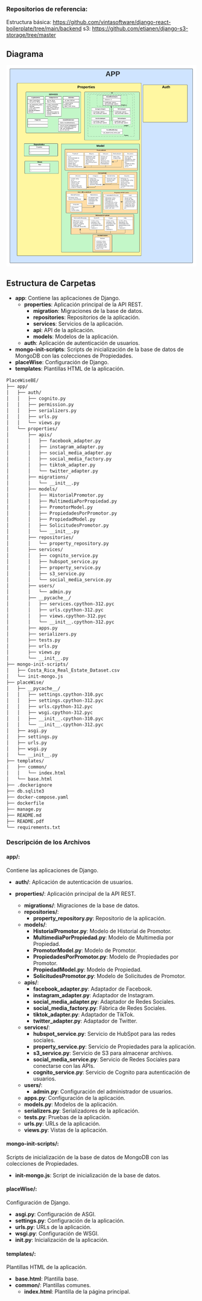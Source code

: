 
### Repositorios de referencia:
Estructura básica: https://github.com/vintasoftware/django-react-boilerplate/tree/main/backend
s3: https://github.com/etianen/django-s3-storage/tree/master

## Diagrama 
![alt text](<../../imagenes/DiagramaBE.png>)

## Estructura de Carpetas

- **app**: Contiene las aplicaciones de Django.
  - **properties**: Aplicación principal de la API REST.
    - **migration**: Migraciones de la base de datos.
    - **repositories**: Repositorios de la aplicación.
    - **services**: Servicios de la aplicación.
    - **api**: API de la aplicación.
    - **models**: Modelos de la aplicación.
  - **auth**: Aplicación de autenticación de usuarios.
- **mongo-init-scripts**: Scripts de inicialización de la base de datos de MongoDB con las colecciones de Propiedades.
- **placeWise**: Configuración de Django.
- **templates**: Plantillas HTML de la aplicación. 

```
PlaceWiseBE/
├── app/
│   ├── auth/
│   │   ├── cognito.py
│   │   ├── permission.py
│   │   ├── serializers.py
│   │   ├── urls.py
│   │   └── views.py
│   └── properties/
│       ├── apis/
│       │   ├── facebook_adapter.py
│       │   ├── instagram_adapter.py
│       │   ├── social_media_adapter.py
│       │   ├── social_media_factory.py
│       │   ├── tiktok_adapter.py
│       │   └── twitter_adapter.py
│       ├── migrations/
│       │   └── __init__.py
│       ├── models/
│       │   ├── HistorialPromotor.py
│       │   ├── MultimediaPorPropiedad.py
│       │   ├── PromotorModel.py
│       │   ├── PropiedadesPorPromotor.py
│       │   ├── PropiedadModel.py
│       │   ├── SolicitudesPromotor.py
│       │   └── __init__.py
│       ├── repositories/
│       │   └── property_repository.py
│       ├── services/
│       │   ├── cognito_service.py
│       │   ├── hubspot_service.py
│       │   ├── property_service.py
│       │   ├── s3_service.py
│       │   └── social_media_service.py
│       ├── users/
│       │   └── admin.py
│       ├── __pycache__/
│       │   ├── services.cpython-312.pyc
│       │   ├── urls.cpython-312.pyc
│       │   ├── views.cpython-312.pyc
│       │   └── __init__.cpython-312.pyc
│       ├── apps.py
│       ├── serializers.py
│       ├── tests.py
│       ├── urls.py
│       ├── views.py
│       └── __init__.py
├── mongo-init-scripts/
│   ├── Costa_Rica_Real_Estate_Dataset.csv
│   └── init-mongo.js
├── placeWise/
│   ├── __pycache__/
│   │   ├── settings.cpython-310.pyc
│   │   ├── settings.cpython-312.pyc
│   │   ├── urls.cpython-312.pyc
│   │   ├── wsgi.cpython-312.pyc
│   │   ├── __init__.cpython-310.pyc
│   │   └── __init__.cpython-312.pyc
│   ├── asgi.py
│   ├── settings.py
│   ├── urls.py
│   ├── wsgi.py
│   └── __init__.py
├── templates/
│   ├── common/
│   │   └── index.html
│   └── base.html
├── .dockerignore
├── db.sqlite3
├── docker-compose.yaml
├── dockerfile
├── manage.py
├── README.md
├── README.pdf
└── requirements.txt
```

### Descripción de los Archivos

#### app/: 
Contiene las aplicaciones de Django.

- **auth/**:
Aplicación de autenticación de usuarios.

- **properties/**:
Aplicación principal de la API REST.

  - **migrations/**: Migraciones de la base de datos.
  - **repositories/**:
    - **property_repository.py**: Repositorio de la aplicación.
  - **models/**:
    - **HistorialPromotor.py**: Modelo de Historial de Promotor.
    - **MultimediaPorPropiedad.py**: Modelo de Multimedia por Propiedad.
    - **PromotorModel.py**: Modelo de Promotor.
    - **PropiedadesPorPromotor.py**: Modelo de Propiedades por Promotor.
    - **PropiedadModel.py**: Modelo de Propiedad.
    - **SolicitudesPromotor.py**: Modelo de Solicitudes de Promotor.
  - **apis/**:
    - **facebook_adapter.py**: Adaptador de Facebook.
    - **instagram_adapter.py**: Adaptador de Instagram.
    - **social_media_adapter.py**: Adaptador de Redes Sociales.
    - **social_media_factory.py**: Fábrica de Redes Sociales.
    - **tiktok_adapter.py**: Adaptador de TikTok.
    - **twitter_adapter.py**: Adaptador de Twitter.
  - **services/**:
    - **hubspot_service.py**: Servicio de HubSpot para las redes sociales.
    - **property_service.py**: Servicio de Propiedades para la aplicación.
    - **s3_service.py**: Servicio de S3 para almacenar archivos.
    - **social_media_service.py**: Servicio de Redes Sociales para conectarse con las APIs.
    - **cognito_service.py**: Servicio de Cognito para autenticación de usuarios.
  - **users/**:
    - **admin.py**: Configuración del administrador de usuarios.
  - **apps.py**: Configuración de la aplicación.
  - **models.py**: Modelos de la aplicación.
  - **serializers.py**: Serializadores de la aplicación.
  - **tests.py**: Pruebas de la aplicación.
  - **urls.py**: URLs de la aplicación.
  - **views.py**: Vistas de la aplicación.

#### mongo-init-scripts/:
Scripts de inicialización de la base de datos de MongoDB con las colecciones de Propiedades.

- **init-mongo.js**: Script de inicialización de la base de datos.

#### placeWise/:
Configuración de Django.

- **asgi.py**: Configuración de ASGI.
- **settings.py**: Configuración de la aplicación.
- **urls.py**: URLs de la aplicación.
- **wsgi.py**: Configuración de WSGI.
- **__init__.py**: Inicialización de la aplicación.

#### templates/:
Plantillas HTML de la aplicación.
- **base.html**: Plantilla base.
- **common/**: Plantillas comunes.
  - **index.html**: Plantilla de la página principal.




